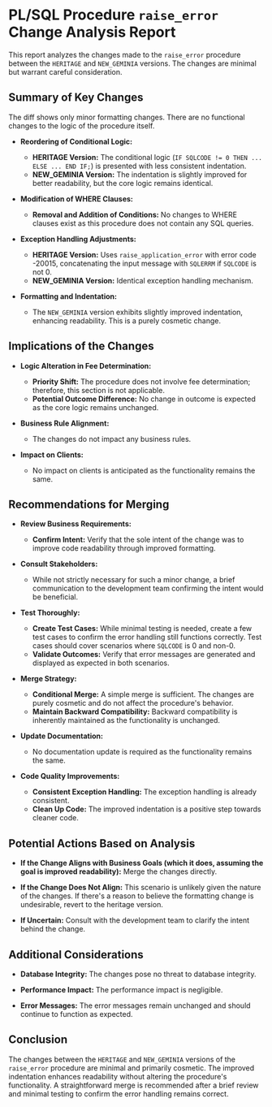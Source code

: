 # PL/SQL Procedure `raise_error` Change Analysis Report

This report analyzes the changes made to the `raise_error` procedure between the `HERITAGE` and `NEW_GEMINIA` versions.  The changes are minimal but warrant careful consideration.

## Summary of Key Changes

The diff shows only minor formatting changes.  There are no functional changes to the logic of the procedure itself.

- **Reordering of Conditional Logic:**
    - **HERITAGE Version:** The conditional logic (`IF SQLCODE != 0 THEN ... ELSE ... END IF;`) is presented with less consistent indentation.
    - **NEW_GEMINIA Version:** The indentation is slightly improved for better readability, but the core logic remains identical.

- **Modification of WHERE Clauses:**
    - **Removal and Addition of Conditions:** No changes to WHERE clauses exist as this procedure does not contain any SQL queries.

- **Exception Handling Adjustments:**
    - **HERITAGE Version:** Uses `raise_application_error` with error code -20015, concatenating the input message with `SQLERRM` if `SQLCODE` is not 0.
    - **NEW_GEMINIA Version:** Identical exception handling mechanism.

- **Formatting and Indentation:**
    - The `NEW_GEMINIA` version exhibits slightly improved indentation, enhancing readability.  This is a purely cosmetic change.


## Implications of the Changes

- **Logic Alteration in Fee Determination:**
    - **Priority Shift:**  The procedure does not involve fee determination; therefore, this section is not applicable.
    - **Potential Outcome Difference:** No change in outcome is expected as the core logic remains unchanged.

- **Business Rule Alignment:**
    - The changes do not impact any business rules.

- **Impact on Clients:**
    - No impact on clients is anticipated as the functionality remains the same.


## Recommendations for Merging

- **Review Business Requirements:**
    - **Confirm Intent:** Verify that the sole intent of the change was to improve code readability through improved formatting.

- **Consult Stakeholders:**
    -  While not strictly necessary for such a minor change, a brief communication to the development team confirming the intent would be beneficial.

- **Test Thoroughly:**
    - **Create Test Cases:**  While minimal testing is needed, create a few test cases to confirm the error handling still functions correctly.  Test cases should cover scenarios where `SQLCODE` is 0 and non-0.
    - **Validate Outcomes:** Verify that error messages are generated and displayed as expected in both scenarios.

- **Merge Strategy:**
    - **Conditional Merge:** A simple merge is sufficient.  The changes are purely cosmetic and do not affect the procedure's behavior.
    - **Maintain Backward Compatibility:** Backward compatibility is inherently maintained as the functionality is unchanged.

- **Update Documentation:**
    - No documentation update is required as the functionality remains the same.

- **Code Quality Improvements:**
    - **Consistent Exception Handling:** The exception handling is already consistent.
    - **Clean Up Code:** The improved indentation is a positive step towards cleaner code.


## Potential Actions Based on Analysis

- **If the Change Aligns with Business Goals (which it does, assuming the goal is improved readability):** Merge the changes directly.

- **If the Change Does Not Align:** This scenario is unlikely given the nature of the changes.  If there's a reason to believe the formatting change is undesirable, revert to the heritage version.

- **If Uncertain:**  Consult with the development team to clarify the intent behind the change.


## Additional Considerations

- **Database Integrity:** The changes pose no threat to database integrity.

- **Performance Impact:** The performance impact is negligible.

- **Error Messages:** The error messages remain unchanged and should continue to function as expected.


## Conclusion

The changes between the `HERITAGE` and `NEW_GEMINIA` versions of the `raise_error` procedure are minimal and primarily cosmetic.  The improved indentation enhances readability without altering the procedure's functionality.  A straightforward merge is recommended after a brief review and minimal testing to confirm the error handling remains correct.
